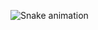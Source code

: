   ![Snake animation](https://github.com/naara-carvalho/naaracarvalho/blob/output/github-contribution-grid-snake.svg)
